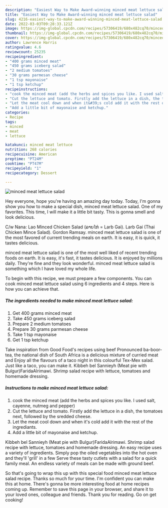 ```yaml
---
description: "Easiest Way to Make Award-winning minced meat lettuce salad"
title: "Easiest Way to Make Award-winning minced meat lettuce salad"
slug: 4216-easiest-way-to-make-award-winning-minced-meat-lettuce-salad
date: 2022-03-03T09:28:33.121Z
image: https://img-global.cpcdn.com/recipes/57306419/680x482cq70/minced-meat-lettuce-salad-recipe-main-photo.jpg
thumbnail: https://img-global.cpcdn.com/recipes/57306419/680x482cq70/minced-meat-lettuce-salad-recipe-main-photo.jpg
cover: https://img-global.cpcdn.com/recipes/57306419/680x482cq70/minced-meat-lettuce-salad-recipe-main-photo.jpg
author: Lawrence Harris
ratingvalue: 4.6
reviewcount: 25235
recipeingredient:
- "400 grams minced meat"
- "450 grams iceberg salad"
- "2 medium tomatoes"
- "30 grams parmesan cheese"
- "1 tsp mayonaise"
- "1 tsp ketchup"
recipeinstructions:
- "cook the minced meat (add the herbs and spices you like. I used salt, cayenne, nutmeg and pepper)"
- "Cut the lettuce and tomato. Firstly add the lettuce in a dish, the tomatoes next, followed by the sredded cheese."
- "Let the meat cool down and when it&#39;s cold add it with the rest of the ingrediants."
- "Add a little bit of mayonaise and ketchup."
categories:
- Recipe
tags:
- minced
- meat
- lettuce

katakunci: minced meat lettuce 
nutrition: 268 calories
recipecuisine: American
preptime: "PT24M"
cooktime: "PT47M"
recipeyield: "1"
recipecategory: Dessert

---
```



![minced meat lettuce salad](https://img-global.cpcdn.com/recipes/57306419/680x482cq70/minced-meat-lettuce-salad-recipe-main-photo.jpg)

Hey everyone, hope you're having an amazing day today. Today, I'm gonna show you how to make a special dish, minced meat lettuce salad. One of my favorites. This time, I will make it a little bit tasty. This is gonna smell and look delicious.

C/w Nana: Lao Minced Chicken Salad (ລາບໄກ່ = Larb Gai). Larb Gai (Thai Chicken Mince Salad). Gordon Ramsay. minced meat lettuce salad is one of the most favored of current trending meals on earth. It is easy, it is quick, it tastes delicious.

minced meat lettuce salad is one of the most well liked of recent trending foods on earth. It is easy, it's fast, it tastes delicious. It is enjoyed by millions daily. They're fine and they look wonderful. minced meat lettuce salad is something which I have loved my whole life.


To begin with this recipe, we must prepare a few components. You can cook minced meat lettuce salad using 6 ingredients and 4 steps. Here is how you can achieve that.

<!--inarticleads1-->

##### The ingredients needed to make minced meat lettuce salad:

1. Get 400 grams minced meat
1. Take 450 grams iceberg salad
1. Prepare 2 medium tomatoes
1. Prepare 30 grams parmesan cheese
1. Take 1 tsp mayonaise
1. Get 1 tsp ketchup


Take inspiration from Good Food&#39;s recipes using beef Pronounced ba-boor-tea, the national dish of South Africa is a delicious mixture of curried meat and Enjoy all the flavours of a taco night in this colourful Tex-Mex salad. Just like a taco, you can make it. Kibbeh bel Sannieyh (Meat pie with Bulgur)FaridaAlrimawi. Shrimp salad recipe with lettuce, tomatoes and homemade dressing. 

<!--inarticleads2-->

##### Instructions to make minced meat lettuce salad:

1. cook the minced meat (add the herbs and spices you like. I used salt, cayenne, nutmeg and pepper)
1. Cut the lettuce and tomato. Firstly add the lettuce in a dish, the tomatoes next, followed by the sredded cheese.
1. Let the meat cool down and when it&#39;s cold add it with the rest of the ingrediants.
1. Add a little bit of mayonaise and ketchup.


Kibbeh bel Sannieyh (Meat pie with Bulgur)FaridaAlrimawi. Shrimp salad recipe with lettuce, tomatoes and homemade dressing. An easy recipe uses a variety of ingredients. Simply pop the oiled vegetables into the hot oven and they&#39;ll &#39;grill&#39; in a few Serve these tasty cutlets with a salad for a quick family meal. An endless variety of meals can be made with ground beef. 

So that's going to wrap this up with this special food minced meat lettuce salad recipe. Thanks so much for your time. I'm confident you can make this at home. There's gonna be more interesting food at home recipes coming up. Remember to save this page in your browser, and share it to your loved ones, colleague and friends. Thank you for reading. Go on get cooking!
